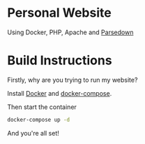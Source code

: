 # Personal Website

Using Docker, PHP, Apache and [Parsedown](https://github.com/erusev/parsedown)

# Build Instructions

Firstly, why are you trying to run my website?

Install [Docker](https://docs.docker.com/engine/installation/) and [docker-compose](https://docs.docker.com/compose/install/).

Then start the container

~~~bash
docker-compose up -d
~~~

And you're all set!

